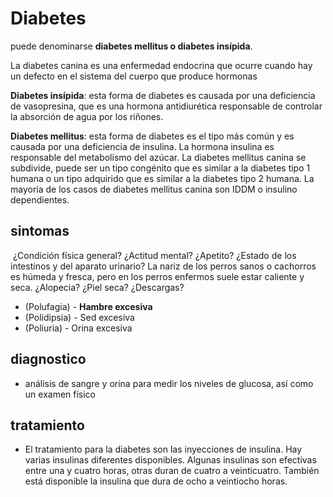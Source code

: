 # Diabetes


puede denominarse **diabetes mellitus o diabetes insípida**. 

La diabetes canina es una enfermedad endocrina que ocurre cuando hay un defecto en el sistema del cuerpo que produce hormonas


**Diabetes insípida**: esta forma de diabetes es causada por una deficiencia de vasopresina, que es una hormona antidiurética responsable de controlar la absorción de agua por los riñones.

**Diabetes mellitus**: esta forma de diabetes es el tipo más común y es causada por una deficiencia de insulina. La hormona insulina es responsable del metabolismo del azúcar. La diabetes mellitus canina se subdivide, puede ser un tipo congénito que es similar a la diabetes tipo 1 humana o un tipo adquirido que es similar a la diabetes tipo 2 humana. La mayoría de los casos de diabetes mellitus canina son IDDM o insulino dependientes.


## sintomas 

 ¿Condición física general? ¿Actitud mental? ¿Apetito? ¿Estado de los intestinos y del aparato urinario? La nariz de los perros sanos o cachorros es húmeda y fresca, pero en los perros enfermos suele estar caliente y seca. ¿Alopecia? ¿Piel seca? ¿Descargas? 


- (Polufagia) - **Hambre excesiva**
- (Polidipsia) - Sed excesiva
- (Poliuria) - Orina excesiva

## diagnostico 

- análisis de sangre y orina para medir los niveles de glucosa, así como un examen físico


## tratamiento 

- El tratamiento para la diabetes son las inyecciones de insulina. Hay varias insulinas diferentes disponibles. Algunas insulinas son efectivas entre una y cuatro horas, otras duran de cuatro a veinticuatro. También está disponible la insulina que dura de ocho a veintiocho horas.
